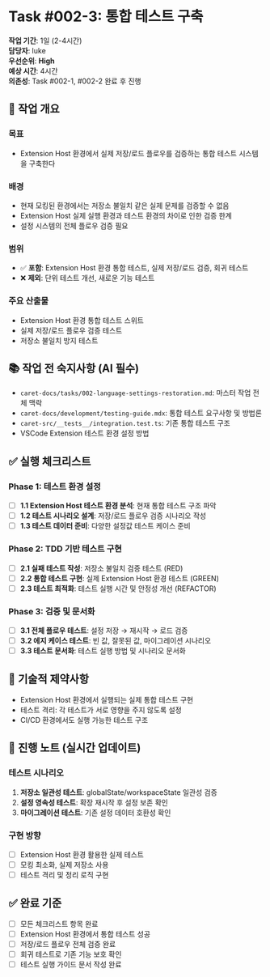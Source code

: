 # Task #002-3: 통합 테스트 구축

**작업 기간**: 1일 (2-4시간)  
**담당자**: luke  
**우선순위**: **High**  
**예상 시간**: 4시간  
**의존성**: Task #002-1, #002-2 완료 후 진행

## 🎯 작업 개요

### 목표
- Extension Host 환경에서 실제 저장/로드 플로우를 검증하는 통합 테스트 시스템을 구축한다

### 배경
- 현재 모킹된 환경에서는 저장소 불일치 같은 실제 문제를 검증할 수 없음
- Extension Host 실제 실행 환경과 테스트 환경의 차이로 인한 검증 한계
- 설정 시스템의 전체 플로우 검증 필요

### 범위
- ✅ **포함**: Extension Host 환경 통합 테스트, 실제 저장/로드 검증, 회귀 테스트
- ❌ **제외**: 단위 테스트 개선, 새로운 기능 테스트

### 주요 산출물
- Extension Host 환경 통합 테스트 스위트
- 실제 저장/로드 플로우 검증 테스트
- 저장소 불일치 방지 테스트

## 📚 작업 전 숙지사항 (AI 필수)
- `caret-docs/tasks/002-language-settings-restoration.md`: 마스터 작업 전체 맥락
- `caret-docs/development/testing-guide.mdx`: 통합 테스트 요구사항 및 방법론
- `caret-src/__tests__/integration.test.ts`: 기존 통합 테스트 구조
- VSCode Extension 테스트 환경 설정 방법

## ✅ 실행 체크리스트

### Phase 1: 테스트 환경 설정
- [ ] **1.1 Extension Host 테스트 환경 분석**: 현재 통합 테스트 구조 파악
- [ ] **1.2 테스트 시나리오 설계**: 저장/로드 플로우 검증 시나리오 작성
- [ ] **1.3 테스트 데이터 준비**: 다양한 설정값 테스트 케이스 준비

### Phase 2: TDD 기반 테스트 구현
- [ ] **2.1 실패 테스트 작성**: 저장소 불일치 검증 테스트 (RED)
- [ ] **2.2 통합 테스트 구현**: 실제 Extension Host 환경 테스트 (GREEN)
- [ ] **2.3 테스트 최적화**: 테스트 실행 시간 및 안정성 개선 (REFACTOR)

### Phase 3: 검증 및 문서화
- [ ] **3.1 전체 플로우 테스트**: 설정 저장 → 재시작 → 로드 검증
- [ ] **3.2 에지 케이스 테스트**: 빈 값, 잘못된 값, 마이그레이션 시나리오
- [ ] **3.3 테스트 문서화**: 테스트 실행 방법 및 시나리오 문서화

## 🔧 기술적 제약사항
- Extension Host 환경에서 실행되는 실제 통합 테스트 구현
- 테스트 격리: 각 테스트가 서로 영향을 주지 않도록 설정
- CI/CD 환경에서도 실행 가능한 테스트 구조

## 📝 진행 노트 (실시간 업데이트)
### 테스트 시나리오
1. **저장소 일관성 테스트**: globalState/workspaceState 일관성 검증
2. **설정 영속성 테스트**: 확장 재시작 후 설정 보존 확인
3. **마이그레이션 테스트**: 기존 설정 데이터 호환성 확인

### 구현 방향
- [ ] Extension Host 환경 활용한 실제 테스트
- [ ] 모킹 최소화, 실제 저장소 사용
- [ ] 테스트 격리 및 정리 로직 구현

## ✅ 완료 기준
- [ ] 모든 체크리스트 항목 완료
- [ ] Extension Host 환경에서 통합 테스트 성공
- [ ] 저장/로드 플로우 전체 검증 완료
- [ ] 회귀 테스트로 기존 기능 보호 확인
- [ ] 테스트 실행 가이드 문서 작성 완료 